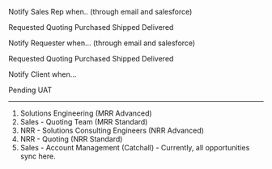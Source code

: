 
Notify Sales Rep when.. (through email and salesforce)
 
Requested
Quoting
Purchased
Shipped
Delivered

Notify Requester when... (through email and salesforce)

Requested
Quoting
Purchased
Shipped
Delivered

Notify Client when...

Pending UAT

---
1. Solutions Engineering (MRR Advanced)
2. Sales - Quoting Team (MRR Standard)
3. NRR - Solutions Consulting Engineers (NRR Advanced)
4. NRR - Quoting (NRR Standard)
5. Sales - Account Management (Catchall) - Currently, all opportunities sync here.